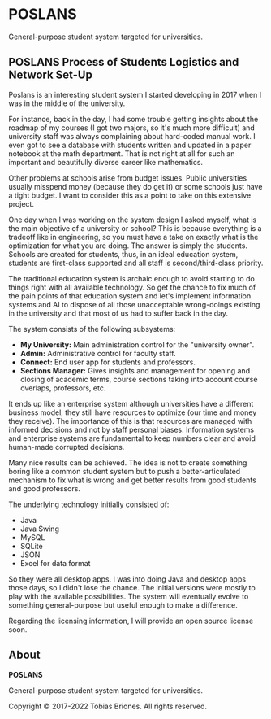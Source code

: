 # POSLANS

General-purpose student system targeted for universities.

## POSLANS Process of Students Logistics and Network Set-Up

Poslans is an interesting student system I started developing in 2017 when I was
in the middle of the university.

For instance, back in the day, I had some trouble getting insights about the
roadmap of my courses (I got two majors, so it's much more difficult) and
university staff was always complaining about hard-coded manual work. I even got
to see a database with students written and updated in a paper notebook at the
math department. That is not right at all for such an important and beautifully
diverse career like mathematics.

Other problems at schools arise from budget issues. Public universities usually
misspend money (because they do get it) or some schools just have a tight
budget. I want to consider this as a point to take on this extensive project.

One day when I was working on the system design I asked myself, what is the main
objective of a university or school? This is because everything is a tradeoff
like in engineering, so you must have a take on exactly what is the optimization
for what you are doing. The answer is simply the students. Schools are created
for students, thus, in an ideal education system, students are first-class
supported and all staff is second/third-class priority.

The traditional education system is archaic enough to avoid starting to do
things right with all available technology. So get the chance to fix much of the
pain points of that education system and let's implement information systems and
AI to dispose of all those unacceptable wrong-doings existing in the university
and that most of us had to suffer back in the day.

The system consists of the following subsystems:

- **My University:** Main administration control for the "university owner".
- **Admin:** Administrative control for faculty staff.
- **Connect:** End user app for students and professors.
- **Sections Manager:** Gives insights and management for opening and closing of
  academic terms, course sections taking into account course overlaps,
  professors, etc.

It ends up like an enterprise system although universities have a different
business model, they still have resources to optimize (our time and money they
receive). The importance of this is that resources are managed with informed
decisions and not by staff personal biases. Information systems and enterprise
systems are fundamental to keep numbers clear and avoid human-made corrupted
decisions.

Many nice results can be achieved. The idea is not to create something boring
like a common student system but to push a better-articulated mechanism to fix
what is wrong and get better results from good students and good professors.

The underlying technology initially consisted of:

- Java
- Java Swing
- MySQL
- SQLite
- JSON
- Excel for data format

So they were all desktop apps. I was into doing Java and desktop apps those
days, so I didn't lose the chance. The initial versions were mostly to play with
the available possibilities. The system will eventually evolve to something
general-purpose but useful enough to make a difference.

Regarding the licensing information, I will provide an open source license soon.

## About

**POSLANS**

General-purpose student system targeted for universities.

Copyright © 2017-2022 Tobias Briones. All rights reserved.
